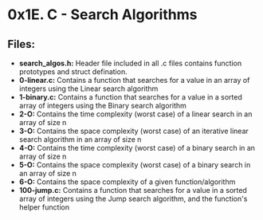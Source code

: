 # 0x1E. C - Search Algorithms
## Files:
- **search_algos.h:** Header file included in all .c files contains function prototypes and struct defination.
- **0-linear.c:** Contains a function that searches for a value in an array of integers using the Linear search algorithm
- **1-binary.c:** Contains a function that searches for a value in a sorted array of integers using the Binary search algorithm
- **2-O:** Contains the time complexity (worst case) of a linear search in an array of size n
- **3-O:** Contains the space complexity (worst case) of an iterative linear search algorithm in an array of size n
- **4-O:** Contains the time complexity (worst case) of a binary search in an array of size n
- **5-O:** Contains the space complexity (worst case) of a binary search in an array of size n
- **6-O:** Contains the space complexity of a given function/algorithm
- **100-jump.c:** Contains a function that searches for a value in a sorted array of integers using the Jump search algorithm, and the function's helper function


